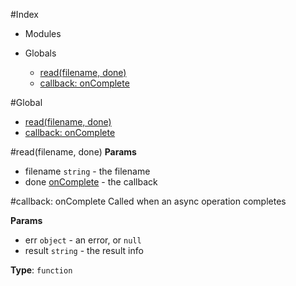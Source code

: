 #Index

* Modules

* Globals
  * [read(filename, done)](#read)
  * [callback: onComplete](#onComplete)

#Global
  * [read(filename, done)](#read)
  * [callback: onComplete](#onComplete)

<a name="read"></a>
#read(filename, done)
**Params**

- filename `string` - the filename
- done [onComplete](#onComplete) - the callback

<a name="onComplete"></a>
#callback: onComplete
Called when an async operation completes

**Params**

- err `object` - an error, or `null`
- result `string` - the result info

**Type**: `function`  

